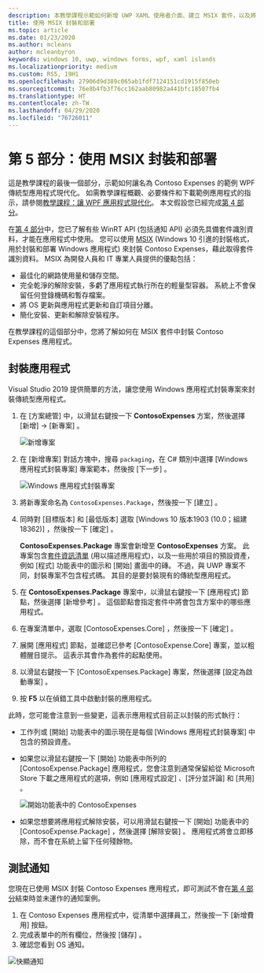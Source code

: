 ```yaml
---
description: 本教學課程示範如何新增 UWP XAML 使用者介面、建立 MSIX 套件，以及將其他新式元件併入您的 UWP 應用程式。
title: 使用 MSIX 封裝和部署
ms.topic: article
ms.date: 01/23/2020
ms.author: mcleans
author: mcleanbyron
keywords: windows 10, uwp, windows forms, wpf, xaml islands
ms.localizationpriority: medium
ms.custom: RS5, 19H1
ms.openlocfilehash: 27906d9d389c065ab1fdf7124151cd1915f850eb
ms.sourcegitcommit: 76e8b4fb3f76cc162aab80982a441bfc18507fb4
ms.translationtype: HT
ms.contentlocale: zh-TW
ms.lasthandoff: 04/29/2020
ms.locfileid: "76726011"
---
```

# <a name="part-5-package-and-deploy-with-msix"></a>第 5 部分：使用 MSIX 封裝和部署

這是教學課程的最後一個部分，示範如何讓名為 Contoso Expenses 的範例 WPF 傳統型應用程式現代化。 如需教學課程概觀、必要條件和下載範例應用程式的指示，請參閱[教學課程：讓 WPF 應用程式現代化](modernize-wpf-tutorial.md)。 本文假設您已經完成[第 4 部分](modernize-wpf-tutorial-4.md)。

在[第 4 部分](modernize-wpf-tutorial-4.md)中，您已了解有些 WinRT API (包括通知 API) 必須先具備套件識別資料，才能在應用程式中使用。 您可以使用 [MSIX](https://docs.microsoft.com/windows/msix) (Windows 10 引進的封裝格式，用於封裝和部署 Windows 應用程式) 來封裝 Contoso Expenses，藉此取得套件識別資料。 MSIX 為開發人員和 IT 專業人員提供的優點包括：

- 最佳化的網路使用量和儲存空間。
- 完全乾淨的解除安裝，多虧了應用程式執行所在的輕量型容器。 系統上不會保留任何登錄機碼和暫存檔案。
- 將 OS 更新與應用程式更新和自訂項目分離。
- 簡化安裝、更新和解除安裝程序。

在教學課程的這個部分中，您將了解如何在 MSIX 套件中封裝 Contoso Expenses 應用程式。

## <a name="package-the-application"></a>封裝應用程式

Visual Studio 2019 提供簡單的方法，讓您使用 Windows 應用程式封裝專案來封裝傳統型應用程式。 

1. 在 [方案總管]  中，以滑鼠右鍵按一下 **ContosoExpenses** 方案，然後選擇 [新增] -> [新專案]  。

    ![新增專案](images/wpf-modernize-tutorial/AddNewProject.png)

3. 在 [新增專案]  對話方塊中，搜尋 `packaging`，在 C# 類別中選擇 [Windows 應用程式封裝專案]  專案範本，然後按 [下一步]  。

    ![Windows 應用程式封裝專案](images/wpf-modernize-tutorial/WAP.png)

4. 將新專案命名為 `ContosoExpenses.Package`，然後按一下 [建立]  。

5. 同時對 [目標版本]  和 [最低版本]  選取 [Windows 10 版本1903 (10.0；組建 18362)]  ，然後按一下 [確定]  。

    **ContosoExpenses.Package** 專案會新增至 **ContosoExpenses** 方案。 此專案包含[套件資訊清單](https://docs.microsoft.com/uwp/schemas/appxpackage/uapmanifestschema/schema-root) (用以描述應用程式)，以及一些用於項目的預設資產，例如 [程式] 功能表中的圖示和 [開始] 畫面中的磚。 不過，與 UWP 專案不同，封裝專案不包含程式碼。 其目的是要封裝現有的傳統型應用程式。

6. 在 **ContosoExpenses.Package** 專案中，以滑鼠右鍵按一下 [應用程式]  節點，然後選擇 [新增參考]  。 這個節點會指定套件中將會包含方案中的哪些應用程式。

6. 在專案清單中，選取 [ContosoExpenses.Core]  ，然後按一下 [確定]  。

7. 展開 [應用程式]  節點，並確認已參考 [ContosoExpense.Core]  專案，並以粗體醒目提示。 這表示其會作為套件的起點使用。

8. 以滑鼠右鍵按一下 [ContosoExpenses.Package]  專案，然後選擇 [設定為啟動專案]  。

9. 按 **F5** 以在偵錯工具中啟動封裝的應用程式。

此時，您可能會注意到一些變更，這表示應用程式目前正以封裝的形式執行：

- 工作列或 [開始] 功能表中的圖示現在是每個 [Windows 應用程式封裝專案]  中包含的預設資產。
- 如果您以滑鼠右鍵按一下 [開始] 功能表中所列的 [ContosoExpense.Package]  應用程式，您會注意到通常保留給從 Microsoft Store 下載之應用程式的選項，例如 [應用程式設定]  、[評分並評論]  和 [共用]  。

    ![開始功能表中的 ContosoExpenses](images/wpf-modernize-tutorial/StartMenu.png)

- 如果您想要將應用程式解除安裝，可以用滑鼠右鍵按一下 [開始] 功能表中的 [ContosoExpense.Package]  ，然後選擇 [解除安裝]  。 應用程式將會立即移除，而不會在系統上留下任何殘餘物。

## <a name="test-the-notification"></a>測試通知

您現在已使用 MSIX 封裝 Contoso Expenses 應用程式，即可測試不會在[第 4 部分](modernize-wpf-tutorial-4.md)結束時並未運作的通知案例。

1. 在 Contoso Expenses 應用程式中，從清單中選擇員工，然後按一下 [新增費用]  按鈕。
2. 完成表單中的所有欄位，然後按 [儲存]  。
3. 確認您看到 OS 通知。

![快顯通知](images/wpf-modernize-tutorial/ToastNotification.png)
